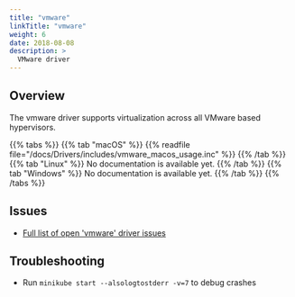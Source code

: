 ```yaml
---
title: "vmware"
linkTitle: "vmware"
weight: 6
date: 2018-08-08
description: >
  VMware driver
---
```


## Overview

The vmware driver supports virtualization across all VMware based hypervisors.

{{% tabs %}}
{{% tab "macOS" %}}
{{% readfile file="/docs/Drivers/includes/vmware_macos_usage.inc" %}}
{{% /tab %}}
{{% tab "Linux" %}}
No documentation is available yet.
{{% /tab %}}
{{% tab "Windows" %}}
No documentation is available yet.
{{% /tab %}}
{{% /tabs %}}

## Issues

* [Full list of open 'vmware' driver issues](https://github.com/kubernetes/minikube/labels/co%2Fvmware)

## Troubleshooting

* Run `minikube start --alsologtostderr -v=7` to debug crashes
